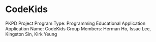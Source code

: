 # CodeKids
PKPD Project
Program Type: Programming Educational Application 
Application Name: CodeKids 
Group Members: Herman Ho, Issac Lee, Kingston Sin, Kirk Yeung
